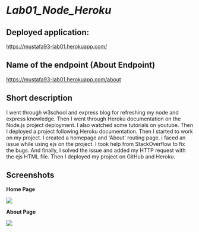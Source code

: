 

# ***Lab01_Node_Heroku***

## Deployed application:

 https://mustafa93-lab01.herokuapp.com/

## Name of the endpoint (About Endpoint)
https://mustafa93-lab01.herokuapp.com/about

  

## Short description
I went through w3school and express blog for refreshing my node and express knowledge. Then I went through Heroku documentation on the Node.js project deployment. I also watched some tutorials on youtube. Then I deployed a project following Heroku documentation. Then I started to work on my project. I created a homepage and 'About' routing page. i faced an issue while using ejs on the project. I took help from StackOverflow to fix the bugs. And finally, I solved the issue and added my HTTP request with the ejs HTML file. Then I deployed my project on GitHub and Heroku.

## Screenshots
 **Home Page**
<p>
    <img src="https://i.ibb.co/7X3QpPj/Screenshot-2022-04-19-at-7-37-33-PM.png"/>
</p>

 **About Page**
<p>
    <img src="https://i.ibb.co/WKTz8pF/Screenshot-2022-04-19-at-7-37-42-PM.png"/>
</p>
